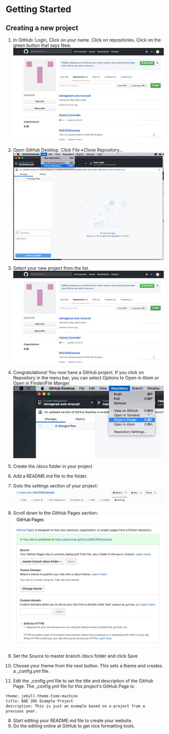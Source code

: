 # Getting Started

## Creating a new project
1. In GitHub: Login, Click on your name. Click on repositories. Click on the green button that says New.
![Clicking on new Repository](GitHub%20New%20Repository.png)
2. Open GitHub Desktop. Click File->Clone Repository...
![Menu for Clone Repository](Selecting%20Clone%20in%20GitHub%20Desktop.png)
3. Select your new project from the list.
![Selecting Project to Clone](GitHub%20New%20Repository.png)
4. Congratulations! You now have a GitHub project. If you click on Repository in the menu bar, you can select Options to Open in Atom or Open in Finder/File Manger.
![Options for local editing](Options%20to%20edit%20locally%20from%20GitHub%20Desktop.png)


1. Create the /docs folder in your project
2. Add a README.md file to the folder.
3. Goto the settings section of your project:
![Settings Tab](SettingsSection.png)
4. Scroll down to the GitHub Pages section:
![GitHub Pages Section](GitHubPages_Setting_Section.png)
5. Set the Source to master branch /docs folder and click Save
6. Choose your theme from the next button. This sets a theme and creates a \_config.yml file.
7. Edit the \_config.yml file to set the title and description of the GitHub Page. The \_config.yml file for this project's GitHub Page is:

```
theme: jekyll-theme-time-machine
title: BAE 305 Example Project
description: This is just an example based on a project from a previous year.
```

8. Start editing your README.md file to create your website.
9. Do the editing online at GitHub to get nice formatting tools.
